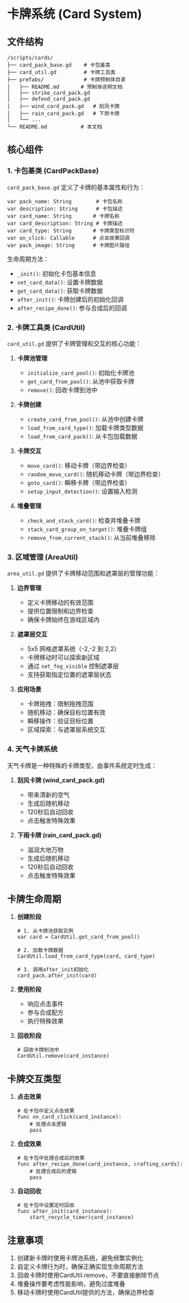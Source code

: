 # 卡牌系统 (Card System)

## 文件结构

```
/scripts/cards/
├── card_pack_base.gd    # 卡包基类
├── card_util.gd         # 卡牌工具类
├── prefabs/             # 卡牌预制体目录
│   ├── README.md       # 预制体说明文档
│   ├── strike_card_pack.gd
│   ├── defend_card_pack.gd
│   ├── wind_card_pack.gd   # 刮风卡牌
│   ├── rain_card_pack.gd   # 下雨卡牌
│   └── ...
└── README.md           # 本文档
```

## 核心组件

### 1. 卡包基类 (CardPackBase)

`card_pack_base.gd` 定义了卡牌的基本属性和行为：

```gdscript
var pack_name: String        # 卡包名称
var description: String      # 卡包描述
var card_name: String       # 卡牌名称
var card_description: String # 卡牌描述
var card_type: String       # 卡牌类型标识符
var on_click: Callable      # 点击效果回调
var pack_image: String      # 卡牌图片路径
```

生命周期方法：
- `_init()`: 初始化卡包基本信息
- `set_card_data()`: 设置卡牌数据
- `get_card_data()`: 获取卡牌数据
- `after_init()`: 卡牌创建后的初始化回调
- `after_recipe_done()`: 参与合成后的回调

### 2. 卡牌工具类 (CardUtil)

`card_util.gd` 提供了卡牌管理和交互的核心功能：

1. **卡牌池管理**
   - `initialize_card_pool()`: 初始化卡牌池
   - `get_card_from_pool()`: 从池中获取卡牌
   - `remove()`: 回收卡牌到池中

2. **卡牌创建**
   - `create_card_from_pool()`: 从池中创建卡牌
   - `load_from_card_type()`: 加载卡牌类型数据
   - `load_from_card_pack()`: 从卡包加载数据

3. **卡牌交互**
   - `move_card()`: 移动卡牌（带边界检查）
   - `random_move_card()`: 随机移动卡牌（带边界检查）
   - `goto_card()`: 瞬移卡牌（带边界检查）
   - `setup_input_detection()`: 设置输入检测

4. **堆叠管理**
   - `check_and_stack_card()`: 检查并堆叠卡牌
   - `stack_card_group_on_target()`: 堆叠卡牌组
   - `remove_from_current_stack()`: 从当前堆叠移除

### 3. 区域管理 (AreaUtil)

`area_util.gd` 提供了卡牌移动范围和遮罩层的管理功能：

1. **边界管理**
   - 定义卡牌移动的有效范围
   - 提供位置限制和边界检查
   - 确保卡牌始终在游戏区域内

2. **遮罩层交互**
   - 5x5 网格遮罩系统（-2,-2 到 2,2）
   - 卡牌移动时可以探索新区域
   - 通过 `set_fog_visible` 控制遮罩层
   - 支持获取指定位置的遮罩层状态

3. **应用场景**
   - 卡牌拖拽：限制拖拽范围
   - 随机移动：确保目标位置有效
   - 瞬移操作：验证目标位置
   - 区域探索：与遮罩层系统交互

### 4. 天气卡牌系统

天气卡牌是一种特殊的卡牌类型，由事件系统定时生成：

1. **刮风卡牌 (wind_card_pack.gd)**
   - 带来清新的空气
   - 生成后随机移动
   - 120秒后自动回收
   - 点击触发特殊效果

2. **下雨卡牌 (rain_card_pack.gd)**
   - 滋润大地万物
   - 生成后随机移动
   - 120秒后自动回收
   - 点击触发特殊效果

## 卡牌生命周期

1. **创建阶段**
   ```gdscript
   # 1. 从卡牌池获取实例
   var card = CardUtil.get_card_from_pool()
   
   # 2. 加载卡牌数据
   CardUtil.load_from_card_type(card, card_type)
   
   # 3. 调用after_init初始化
   card_pack.after_init(card)
   ```

2. **使用阶段**
   - 响应点击事件
   - 参与合成配方
   - 执行特殊效果

3. **回收阶段**
   ```gdscript
   # 回收卡牌到池中
   CardUtil.remove(card_instance)
   ```

## 卡牌交互类型

1. **点击效果**
   ```gdscript
   # 在卡包中定义点击效果
   func on_card_click(card_instance):
       # 处理点击逻辑
       pass
   ```

2. **合成效果**
   ```gdscript
   # 在卡包中处理合成后的效果
   func after_recipe_done(card_instance, crafting_cards):
       # 处理合成后的逻辑
       pass
   ```

3. **自动回收**
   ```gdscript
   # 在卡包中设置定时回收
   func after_init(card_instance):
       start_recycle_timer(card_instance)
   ```

## 注意事项

1. 创建新卡牌时使用卡牌池系统，避免频繁实例化
2. 自定义卡牌行为时，确保正确实现生命周期方法
3. 回收卡牌时使用CardUtil.remove，不要直接删除节点
4. 堆叠操作要考虑性能影响，避免过度堆叠
5. 移动卡牌时使用CardUtil提供的方法，确保边界检查